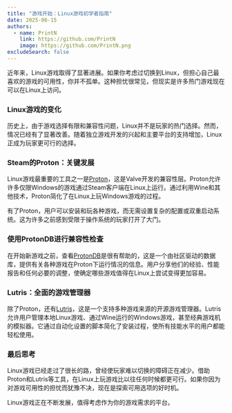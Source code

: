 ```yaml
---
title: "游戏开始：Linux游戏初学者指南"
date: 2025-06-15
authors:
  - name: PrintN
    link: https://github.com/PrintN
    image: https://github.com/PrintN.png
excludeSearch: false
---
```

近年来，Linux游戏取得了显著进展。如果你考虑过切换到Linux，但担心自己最喜欢的游戏的可用性，你并不孤单。这种担忧很常见，但现实是许多热门游戏现在可以在Linux上访问。

### Linux游戏的变化
历史上，由于游戏选择有限和兼容性问题，Linux并不是玩家的热门选择。然而，情况已经有了显著改善。随着独立游戏开发的兴起和主要平台的支持增加，Linux正成为玩家更可行的选择。

### Steam的Proton：关键发展
Linux游戏最重要的工具之一是[Proton](https://github.com/ValveSoftware/Proton)，这是Valve开发的兼容性层。Proton允许许多仅限Windows的游戏通过Steam客户端在Linux上运行。通过利用Wine和其他技术，Proton简化了在Linux上玩Windows游戏的过程。

有了Proton，用户可以安装和玩各种游戏，而无需设置复杂的配置或双重启动系统。这为许多之前感到受限于操作系统的玩家打开了大门。

### 使用ProtonDB进行兼容性检查
在开始新游戏之前，查看[ProtonDB](https://www.protondb.com)是很有帮助的，这是一个由社区驱动的数据库，提供有关各种游戏在Proton下运行情况的信息。用户分享他们的经验、性能报告和任何必要的调整，使确定哪些游戏值得在Linux上尝试变得更加容易。

### Lutris：全面的游戏管理器
除了Proton，还有[Lutris](https://lutris.net/)，这是一个支持多种游戏来源的开源游戏管理器。Lutris允许用户管理本地Linux游戏、通过Wine运行的Windows游戏，甚至经典游戏机的模拟器。它通过自动化设置的脚本简化了安装过程，使所有技能水平的用户都能轻松使用。

### 最后思考
Linux游戏已经走过了很长的路，曾经使玩家难以切换的障碍正在减少。借助Proton和Lutris等工具，在Linux上玩游戏比以往任何时候都更可行。如果你因为对游戏可用性的担忧而犹豫不决，现在是探索可用选项的好时机。

Linux游戏正在不断发展，值得考虑作为你的游戏需求的平台。